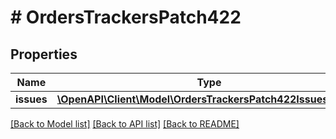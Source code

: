 # # OrdersTrackersPatch422

## Properties

Name | Type | Description | Notes
------------ | ------------- | ------------- | -------------
**issues** | [**\OpenAPI\Client\Model\OrdersTrackersPatch422IssuesInner[]**](OrdersTrackersPatch422IssuesInner.md) |  | [optional]

[[Back to Model list]](../../README.md#models) [[Back to API list]](../../README.md#endpoints) [[Back to README]](../../README.md)

